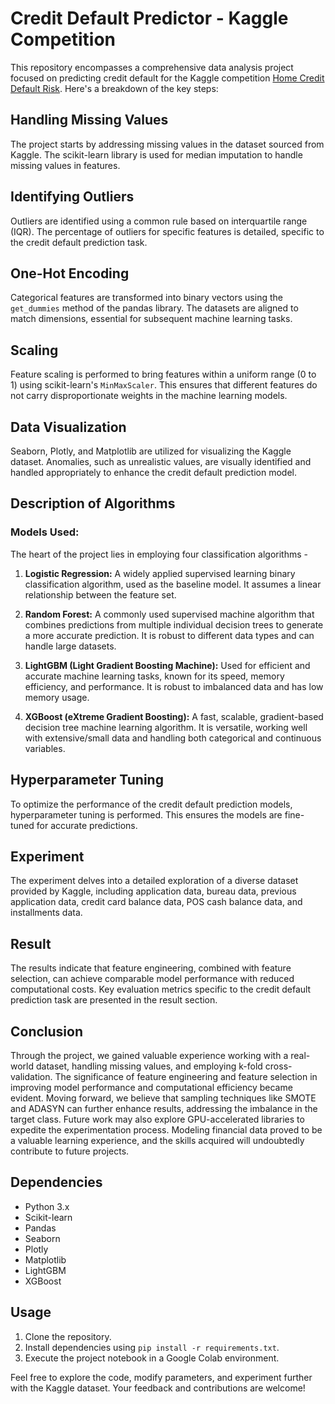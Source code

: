 # Credit Default Predictor - Kaggle Competition

This repository encompasses a comprehensive data analysis project focused on predicting credit default for the Kaggle competition [Home Credit Default Risk](https://www.kaggle.com/competitions/home-credit-default-risk/overview). Here's a breakdown of the key steps:

## Handling Missing Values

The project starts by addressing missing values in the dataset sourced from Kaggle. The scikit-learn library is used for median imputation to handle missing values in features.

## Identifying Outliers

Outliers are identified using a common rule based on interquartile range (IQR). The percentage of outliers for specific features is detailed, specific to the credit default prediction task.

## One-Hot Encoding

Categorical features are transformed into binary vectors using the `get_dummies` method of the pandas library. The datasets are aligned to match dimensions, essential for subsequent machine learning tasks.

## Scaling

Feature scaling is performed to bring features within a uniform range (0 to 1) using scikit-learn's `MinMaxScaler`. This ensures that different features do not carry disproportionate weights in the machine learning models.

## Data Visualization

Seaborn, Plotly, and Matplotlib are utilized for visualizing the Kaggle dataset. Anomalies, such as unrealistic values, are visually identified and handled appropriately to enhance the credit default prediction model.

## Description of Algorithms

### Models Used:

The heart of the project lies in employing four classification algorithms - 

1. **Logistic Regression:** A widely applied supervised learning binary classification algorithm, used as the baseline model. It assumes a linear relationship between the feature set.

2. **Random Forest:** A commonly used supervised machine algorithm that combines predictions from multiple individual decision trees to generate a more accurate prediction. It is robust to different data types and can handle large datasets.

3. **LightGBM (Light Gradient Boosting Machine):** Used for efficient and accurate machine learning tasks, known for its speed, memory efficiency, and performance. It is robust to imbalanced data and has low memory usage.

4. **XGBoost (eXtreme Gradient Boosting):** A fast, scalable, gradient-based decision tree machine learning algorithm. It is versatile, working well with extensive/small data and handling both categorical and continuous variables.

## Hyperparameter Tuning

To optimize the performance of the credit default prediction models, hyperparameter tuning is performed. This ensures the models are fine-tuned for accurate predictions.

## Experiment

The experiment delves into a detailed exploration of a diverse dataset provided by Kaggle, including application data, bureau data, previous application data, credit card balance data, POS cash balance data, and installments data.

## Result

The results indicate that feature engineering, combined with feature selection, can achieve comparable model performance with reduced computational costs. Key evaluation metrics specific to the credit default prediction task are presented in the result section.

## Conclusion

Through the project, we gained valuable experience working with a real-world dataset, handling missing values, and employing k-fold cross-validation. The significance of feature engineering and feature selection in improving model performance and computational efficiency became evident. Moving forward, we believe that sampling techniques like SMOTE and ADASYN can further enhance results, addressing the imbalance in the target class. Future work may also explore GPU-accelerated libraries to expedite the experimentation process. Modeling financial data proved to be a valuable learning experience, and the skills acquired will undoubtedly contribute to future projects.

## Dependencies

- Python 3.x
- Scikit-learn
- Pandas
- Seaborn
- Plotly
- Matplotlib
- LightGBM
- XGBoost

## Usage

1. Clone the repository.
2. Install dependencies using `pip install -r requirements.txt`.
3. Execute the project notebook in a Google Colab environment.

Feel free to explore the code, modify parameters, and experiment further with the Kaggle dataset. Your feedback and contributions are welcome!
